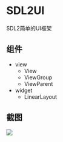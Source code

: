 # SDL2UI
SDL2简单的UI框架
## 组件
* view
  * View
  * ViewGroup
  * ViewParent
* widget
  * LinearLayout
## 截图
![](https://github.com/xiaohuihuiold/SDL2UI/blob/master/Screenshot/Screenshot01.png)
